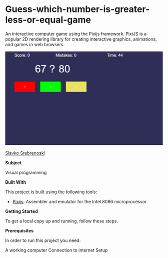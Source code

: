 # Guess-which-number-is-greater-less-or-equal-game

An interactive computer game using the Pixijs framework.
PixiJS is a popular 2D rendering library for creating interactive graphics, animations, and games in web browsers.

![Screenshot (1)](https://github.com/slavko444/-Guess-which-number-is-greater-less-or-equal-game/blob/main/Game%20image.png)

[Slavko Srebrenoski ](https://github.com/slavko444)


**Subject**

Visual programming

**Built With**

This project is built using the following tools:

- [Pixijs](https://pixijs.com/): Assembler and emulator for the Intel 8086 microprocessor.

**Getting Started**

To get a local copy up and running, follow these steps.

**Prerequisites**

In order to run this project you need:

A working computer
Connection to internet
Setup

